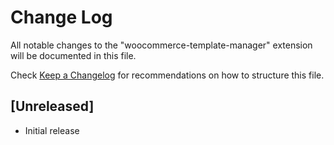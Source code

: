 # Change Log

All notable changes to the "woocommerce-template-manager" extension will be documented in this file.

Check [Keep a Changelog](http://keepachangelog.com/) for recommendations on how to structure this file.

## [Unreleased]

- Initial release